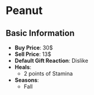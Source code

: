 # Peanut

## Basic Information

- **Buy Price**: 30$
- **Sell Price**: 13$
- **Default Gift Reaction**: Dislike
- **Heals**:
  - 2 points of Stamina
- **Seasons**:
  - Fall